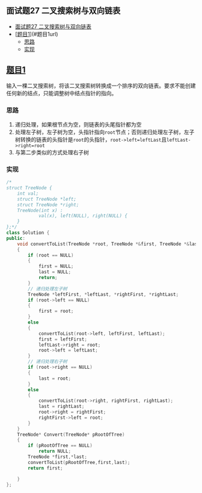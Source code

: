 ## 面试题27 二叉搜索树与双向链表

<!-- TOC -->

- [面试题27 二叉搜索树与双向链表](#面试题27-二叉搜索树与双向链表)
- [[题目1][url]](#题目1url)
    - [思路](#思路)
    - [实现](#实现)

<!-- /TOC -->

## [题目1][url]
输入一棵二叉搜索树，将该二叉搜索树转换成一个排序的双向链表。要求不能创建任何新的结点，只能调整树中结点指针的指向。

### 思路
1. 递归处理，如果根节点为空，则链表的头尾指针都为空
2. 处理左子树，左子树为空，头指针指向`root`节点；否则递归处理左子树，左子树转换的链表的头指针是`root`的头指针，`root->left=leftLast`且`leftLast->right=root`
3. 与第二步类似的方式处理右子树

### 实现

```cpp
/*
struct TreeNode {
	int val;
	struct TreeNode *left;
	struct TreeNode *right;
	TreeNode(int x) :
			val(x), left(NULL), right(NULL) {
	}
};*/
class Solution {
public:
    void convertToList(TreeNode *root, TreeNode *&first, TreeNode *&last)
    {
        if (root == NULL)
        {
            first = NULL;
            last = NULL;
            return;
        }
        // 递归处理左子树
        TreeNode *leftFirst, *leftLast, *rightFirst, *rightLast;
        if (root->left == NULL)
        {
            first = root;
        }
        else
        {
            convertToList(root->left, leftFirst, leftLast);
            first = leftFirst;
            leftLast->right = root;
            root->left = leftLast;
        }
        // 递归处理右子树
        if (root->right == NULL)
        {
            last = root;
        }
        else
        {
            convertToList(root->right, rightFirst, rightLast);
            last = rightLast;
            root->right = rightFirst;
            rightFirst->left = root;
        }
    }
    TreeNode* Convert(TreeNode* pRootOfTree)
    {
        if (pRootOfTree == NULL)
            return NULL;
        TreeNode *first,*last;
        convertToList(pRootOfTree,first,last);
        return first;

    }
};
``` 

[url]:https://www.nowcoder.com/practice/947f6eb80d944a84850b0538bf0ec3a5?tpId=13&tqId=11179&tPage=2&rp=2&ru=/ta/coding-interviews&qru=/ta/coding-interviews/question-ranking